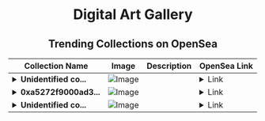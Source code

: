 <div align="center">

# Digital Art Gallery

## Trending Collections on OpenSea

| Collection Name                       | Image                                                                                     | Description                       | OpenSea Link                                                                                          |
|---------------------------------------|-------------------------------------------------------------------------------------------|-----------------------------------|--------------------------------------------------------------------------------------------------------|
| **<details><summary>Unidentified co...</summary>Unidentified contract d4de5089-74b1-4889-a5f2-a76d18a067e1</details>** | ![Image](https://i.seadn.io/s/raw/files/a837708742ad8afcb35eb60ba787976d.jpg?w=500&auto=format?w=200&auto=format) |  | <details><summary>Link</summary>[Unidentified contract d4de5089-74b1-4889-a5f2-a76d18a067e1](https://opensea.io/collection/unidentified-contract-d4de5089-74b1-4889-a5f2-a76d)</details> |
| **<details><summary>0xa5272f9000ad3...</summary>0xa5272f9000ad32cf5b335c86a9dcf8febcd817e9</details>** | ![Image](https://i.seadn.io/s/raw/files/0120dbe70465f91ae019e541cba50a56.jpg?w=500&auto=format?w=200&auto=format) |  | <details><summary>Link</summary>[0xa5272f9000ad32cf5b335c86a9dcf8febcd817e9](https://opensea.io/collection/0xa5272f9000ad32cf5b335c86a9dcf8febcd817e9)</details> |
| **<details><summary>Unidentified co...</summary>Unidentified contract 4ce5aa24-bb83-4bd2-8dd3-270239c9fae9</details>** | ![Image](https://i.seadn.io/s/raw/files/e9acf51ddce687ccf33c485e916aec1b.jpg?w=500&auto=format?w=200&auto=format) |  | <details><summary>Link</summary>[Unidentified contract 4ce5aa24-bb83-4bd2-8dd3-270239c9fae9](https://opensea.io/collection/unidentified-contract-4ce5aa24-bb83-4bd2-8dd3-2702)</details> |

</div>